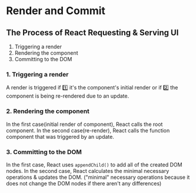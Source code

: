 # Render and Commit

## The Process of React Requesting & Serving UI

1. Triggering a render
2. Rendering the component
3. Committing to the DOM

### 1. Triggering a render

A render is triggered if 1️⃣ it's the component's initial render or if 2️⃣ the component is being re-rendered due to an update.

### 2. Rendering the component

In the first case(initial render of component), React calls the root component. In the second case(re-render), React calls the function component that was triggered by an update.

### 3. Committing to the DOM

In the first case, React uses `appendChild()` to add all of the created DOM nodes. In the second case, React calculates the minimal necessary operations & updates the DOM. ("minimal" necessary operations because it does not change the DOM nodes if there aren't any differences)
